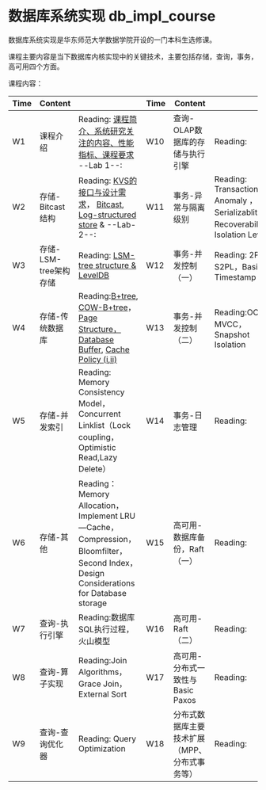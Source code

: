 # 数据库系统实现 db_impl_course

数据库系统实现是华东师范大学数据学院开设的一门本科生选修课。

课程主要内容是当下数据库内核实现中的关键技术，主要包括存储，查询，事务，高可用四个方面。


课程内容：

| Time | Content| |Time|Content| |
|------|-------|------|------|------|------|
|W1| 课程介绍|Reading: [课程简介、系统研究关注的内容、性能指标、课程要求](https://github.com/dase314/dase314.github.io/blob/main/files/W1-Intro.pptx) --Lab 1--:  |W10| 查询-OLAP数据库的存储与执行引擎 | Reading:|
|W2|存储-Bitcast结构|Reading: [KVS的接口与设计需求](https://github.com/dase314/dase314.github.io/blob/main/files/W2-KVS%E6%8E%A5%E5%8F%A3.pptx)， [Bitcast](https://github.com/dase314/dase314.github.io/blob/main/files/W2-Bitcast.pptx), [Log-structured store](http://blog.notdot.net/2009/12/Damn-Cool-Algorithms-Log-structured-storage) &  --Lab-2--: |W11| 事务-异常与隔离级别|Reading: Transaction Anomaly ，Serializablity， Recoverability， Isolation Levels |
|W3|存储-LSM-tree架构存储|Reading: [LSM-tree structure & LevelDB](https://github.com/dase314/dase314.github.io/blob/main/files/W2-LSM-tree.pptx) |W12| 事务-并发控制（一）|Reading: 2PL，S2PL，Basic Timestamp|
|W4|存储-传统数据库|Reading:[B+tree](https://www.geeksforgeeks.org/introduction-of-b-tree/?ref=lbp),  [COW-B+tree](http://www.bzero.se/ldapd/btree.html)，[Page Structure，Database Buffer](https://github.com/dase314/dase314.github.io/blob/main/files/W4-BufferPool.pptx), [Cache Policy (i](https://www.geeksforgeeks.org/page-replacement-algorithms-in-operating-systems/)[,ii)](http://www.mathcs.emory.edu/~cheung/Courses/355/Syllabus/9-virtual-mem/SC-replace.html) |W13| 事务-并发控制（二）|Reading:OCC， MVCC，Snapshot Isolation|
|W5|存储-并发索引|Reading: Memory Consistency Model，Concurrent Linklist（Lock coupling，Optimistic Read,Lazy Delete）|W14| 事务-日志管理|Reading:|
|W6|存储-其他 |Reading：Memory Allocation，Implement LRU—Cache，Compression，Bloomfilter，Second Index， Design Considerations for Database storage |W15|高可用-数据库备份，Raft（一）|Reading:|
|W7|查询-执行引擎|Reading:数据库SQL执行过程，火山模型|W16|高可用-Raft（二）|Reading:|
|W8|查询-算子实现|Reading:Join Algorithms，Grace Join，External Sort|W17|高可用-分布式一致性与Basic Paxos|Reading:|
|W9|查询-查询优化器|Reading: Query Optimization |W18|分布式数据库主要技术扩展（MPP、分布式事务等）|Reading:|
